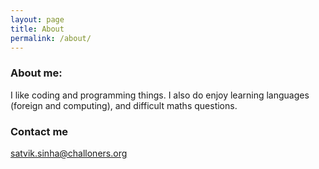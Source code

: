 ```yaml
---
layout: page
title: About
permalink: /about/
---
```



### About me:

I like coding and programming things. I also do enjoy learning languages (foreign and computing), and difficult maths questions.

### Contact me

[satvik.sinha@challoners.org](mailto:satvik.sinha@challoners.org)
